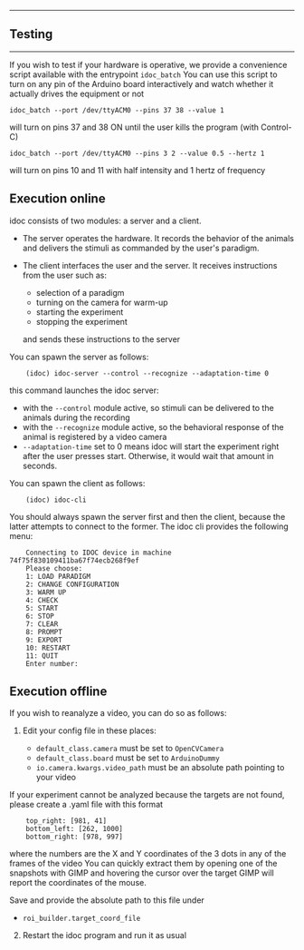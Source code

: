 
----------------

## Testing
--------------

If you wish to test if your hardware is operative, we provide a convenience script available with the entrypoint `idoc_batch`
You can use this script to turn on any pin of the Arduino board interactively and watch whether it actually drives the equipment or not

```
idoc_batch --port /dev/ttyACM0 --pins 37 38 --value 1
```

will turn on pins 37 and 38 ON until the user kills the program (with Control-C)


```
idoc_batch --port /dev/ttyACM0 --pins 3 2 --value 0.5 --hertz 1
```

will turn on pins 10 and 11 with half intensity and 1 hertz of frequency


## Execution online

idoc consists of two modules: a server and a client.

* The server operates the hardware. It records the behavior of the animals and delivers the stimuli as commanded by the user's paradigm.
* The client interfaces the user and the server. It receives instructions from the user such as:

   * selection of a paradigm
   * turning on the camera for warm-up
   * starting the experiment
   * stopping the experiment

   and sends these instructions to the server

You can spawn the server as follows:

```
    (idoc) idoc-server --control --recognize --adaptation-time 0
```

this command launches the idoc server:

   * with the ``--control`` module active, so stimuli can be delivered to the animals during the recording
   * with the ``--recognize`` module active, so the behavioral response of the animal is registered by a video camera
   * ``--adaptation-time`` set to 0 means idoc will start the experiment right after the user presses start. Otherwise, it would wait that amount in seconds.


You can spawn the client as follows:

```
    (idoc) idoc-cli
```

You should always spawn the server first and then the client, because the latter attempts to connect to the former.
The idoc cli provides the following menu:

```
    Connecting to IDOC device in machine 74f75f830109411ba67f74ecb268f9ef
    Please choose:
    1: LOAD PARADIGM
    2: CHANGE CONFIGURATION
    3: WARM UP
    4: CHECK
    5: START
    6: STOP
    7: CLEAR
    8: PROMPT
    9: EXPORT
    10: RESTART
    11: QUIT
    Enter number:
```


## Execution offline

If you wish to reanalyze a video, you can do so as follows:

1. Edit your config file in these places:

   * ``default_class.camera`` must be set to ``OpenCVCamera``
   * ``default_class.board`` must be set to ``ArduinoDummy``
   * ``io.camera.kwargs.video_path`` must be an absolute path pointing to your video

If your experiment cannot be analyzed because the targets are not found, please create a .yaml file with this format

```
    top_right: [981, 41]
    bottom_left: [262, 1000]
    bottom_right: [978, 997]
```
where the numbers are the X and Y coordinates of the 3 dots in any of the frames of the video
You can quickly extract them by opening one of the snapshots with GIMP and hovering the cursor over the target
GIMP will report the coordinates of the mouse.

Save and provide the absolute path to this file under

   * ``roi_builder.target_coord_file``


2. Restart the idoc program and run it as usual


